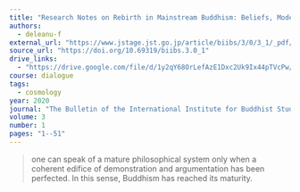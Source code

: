 ```yaml
---
title: "Research Notes on Rebirth in Mainstream Buddhism: Beliefs, Models, and Proofs"
authors:
  - deleanu-f
external_url: "https://www.jstage.jst.go.jp/article/biibs/3/0/3_1/_pdf/-char/en"
source_url: "https://doi.org/10.69319/biibs.3.0_1"
drive_links:
  - "https://drive.google.com/file/d/1y2qY68OrLefAzE1Dxc2Uk9Ix44pTVcPw/view?usp=drivesdk"
course: dialogue
tags:
  - cosmology
year: 2020
journal: "The Bulletin of the International Institute for Buddhist Studies"
volume: 3
number: 1
pages: "1--51"
---
```


> one can speak of a mature philosophical system only when a coherent edifice of demonstration and argumentation has been perfected. In this sense, Buddhism has reached its maturity.
